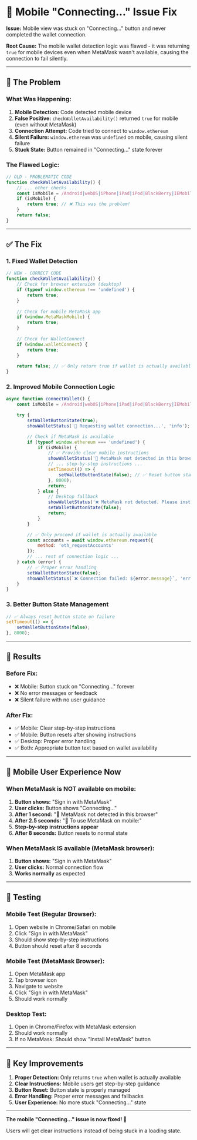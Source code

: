 # 🔧 Mobile "Connecting..." Issue Fix

**Issue:** Mobile view was stuck on "Connecting..." button and never completed the wallet connection.

**Root Cause:** The mobile wallet detection logic was flawed - it was returning `true` for mobile devices even when MetaMask wasn't available, causing the connection to fail silently.

---

## 🐛 **The Problem**

### **What Was Happening:**
1. **Mobile Detection:** Code detected mobile device
2. **False Positive:** `checkWalletAvailability()` returned `true` for mobile (even without MetaMask)
3. **Connection Attempt:** Code tried to connect to `window.ethereum` 
4. **Silent Failure:** `window.ethereum` was `undefined` on mobile, causing silent failure
5. **Stuck State:** Button remained in "Connecting..." state forever

### **The Flawed Logic:**
```javascript
// OLD - PROBLEMATIC CODE
function checkWalletAvailability() {
    // ... other checks ...
    const isMobile = /Android|webOS|iPhone|iPad|iPod|BlackBerry|IEMobile|Opera Mini/i.test(navigator.userAgent);
    if (isMobile) {
        return true; // ❌ This was the problem!
    }
    return false;
}
```

---

## ✅ **The Fix**

### **1. Fixed Wallet Detection**
```javascript
// NEW - CORRECT CODE
function checkWalletAvailability() {
    // Check for browser extension (desktop)
    if (typeof window.ethereum !== 'undefined') {
        return true;
    }
    
    // Check for mobile MetaMask app
    if (window.MetaMaskMobile) {
        return true;
    }
    
    // Check for WalletConnect
    if (window.walletConnect) {
        return true;
    }
    
    return false; // ✅ Only return true if wallet is actually available
}
```

### **2. Improved Mobile Connection Logic**
```javascript
async function connectWallet() {
    const isMobile = /Android|webOS|iPhone|iPad|iPod|BlackBerry|IEMobile|Opera Mini/i.test(navigator.userAgent);

    try {
        setWalletButtonState(true);
        showWalletStatus('🔐 Requesting wallet connection...', 'info');

        // Check if MetaMask is available
        if (typeof window.ethereum === 'undefined') {
            if (isMobile) {
                // ✅ Provide clear mobile instructions
                showWalletStatus('📱 MetaMask not detected in this browser', 'info');
                // ... step-by-step instructions ...
                setTimeout(() => {
                    setWalletButtonState(false); // ✅ Reset button state
                }, 8000);
                return;
            } else {
                // Desktop fallback
                showWalletStatus('❌ MetaMask not detected. Please install MetaMask extension.', 'error');
                setWalletButtonState(false);
                return;
            }
        }

        // ✅ Only proceed if wallet is actually available
        const accounts = await window.ethereum.request({
            method: 'eth_requestAccounts'
        });
        // ... rest of connection logic ...
    } catch (error) {
        // ✅ Proper error handling
        setWalletButtonState(false);
        showWalletStatus(`❌ Connection failed: ${error.message}`, 'error');
    }
}
```

### **3. Better Button State Management**
```javascript
// ✅ Always reset button state on failure
setTimeout(() => {
    setWalletButtonState(false);
}, 8000);
```

---

## 🎯 **Results**

### **Before Fix:**
- ❌ Mobile: Button stuck on "Connecting..." forever
- ❌ No error messages or feedback
- ❌ Silent failure with no user guidance

### **After Fix:**
- ✅ Mobile: Clear step-by-step instructions
- ✅ Mobile: Button resets after showing instructions
- ✅ Desktop: Proper error handling
- ✅ Both: Appropriate button text based on wallet availability

---

## 📱 **Mobile User Experience Now**

### **When MetaMask is NOT available on mobile:**
1. **Button shows:** "Sign in with MetaMask"
2. **User clicks:** Button shows "Connecting..."
3. **After 1 second:** "📱 MetaMask not detected in this browser"
4. **After 2.5 seconds:** "📱 To use MetaMask on mobile:"
5. **Step-by-step instructions appear**
6. **After 8 seconds:** Button resets to normal state

### **When MetaMask IS available (MetaMask browser):**
1. **Button shows:** "Sign in with MetaMask"
2. **User clicks:** Normal connection flow
3. **Works normally** as expected

---

## 🧪 **Testing**

### **Mobile Test (Regular Browser):**
1. Open website in Chrome/Safari on mobile
2. Click "Sign in with MetaMask"
3. Should show step-by-step instructions
4. Button should reset after 8 seconds

### **Mobile Test (MetaMask Browser):**
1. Open MetaMask app
2. Tap browser icon
3. Navigate to website
4. Click "Sign in with MetaMask"
5. Should work normally

### **Desktop Test:**
1. Open in Chrome/Firefox with MetaMask extension
2. Should work normally
3. If no MetaMask: Should show "Install MetaMask" button

---

## 🔑 **Key Improvements**

1. **Proper Detection:** Only returns `true` when wallet is actually available
2. **Clear Instructions:** Mobile users get step-by-step guidance
3. **Button Reset:** Button state is properly managed
4. **Error Handling:** Proper error messages and fallbacks
5. **User Experience:** No more stuck "Connecting..." state

---

**The mobile "Connecting..." issue is now fixed! 🎉**

Users will get clear instructions instead of being stuck in a loading state.

